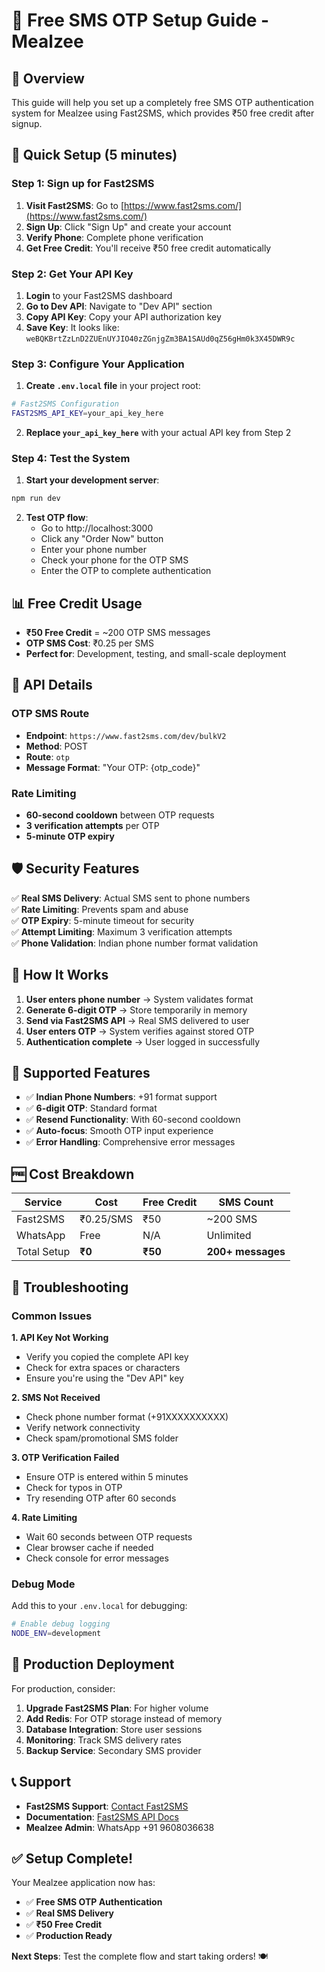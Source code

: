 # 📱 Free SMS OTP Setup Guide - Mealzee

## 🎯 Overview

This guide will help you set up a completely free SMS OTP authentication system for Mealzee using Fast2SMS, which provides ₹50 free credit after signup.

## 🚀 Quick Setup (5 minutes)

### Step 1: Sign up for Fast2SMS

1. **Visit Fast2SMS**: Go to [https://www.fast2sms.com/](https://www.fast2sms.com/)
2. **Sign Up**: Click "Sign Up" and create your account
3. **Verify Phone**: Complete phone verification
4. **Get Free Credit**: You'll receive ₹50 free credit automatically

### Step 2: Get Your API Key

1. **Login** to your Fast2SMS dashboard
2. **Go to Dev API**: Navigate to "Dev API" section
3. **Copy API Key**: Copy your API authorization key
4. **Save Key**: It looks like: `weBQKBrtZzLnD2ZUEnUYJIO40zZGnjgZm3BA1SAUd0qZ56gHm0k3X45DWR9c`

### Step 3: Configure Your Application

1. **Create `.env.local` file** in your project root:
```bash
# Fast2SMS Configuration
FAST2SMS_API_KEY=your_api_key_here
```

2. **Replace `your_api_key_here`** with your actual API key from Step 2

### Step 4: Test the System

1. **Start your development server**:
```bash
npm run dev
```

2. **Test OTP flow**:
   - Go to http://localhost:3000
   - Click any "Order Now" button
   - Enter your phone number
   - Check your phone for the OTP SMS
   - Enter the OTP to complete authentication

## 📊 Free Credit Usage

- **₹50 Free Credit** = ~200 OTP SMS messages
- **OTP SMS Cost**: ₹0.25 per SMS
- **Perfect for**: Development, testing, and small-scale deployment

## 🔧 API Details

### OTP SMS Route
- **Endpoint**: `https://www.fast2sms.com/dev/bulkV2`
- **Method**: POST
- **Route**: `otp`
- **Message Format**: "Your OTP: {otp_code}"

### Rate Limiting
- **60-second cooldown** between OTP requests
- **3 verification attempts** per OTP
- **5-minute OTP expiry**

## 🛡️ Security Features

✅ **Real SMS Delivery**: Actual SMS sent to phone numbers  
✅ **Rate Limiting**: Prevents spam and abuse  
✅ **OTP Expiry**: 5-minute timeout for security  
✅ **Attempt Limiting**: Maximum 3 verification attempts  
✅ **Phone Validation**: Indian phone number format validation  

## 🔄 How It Works

1. **User enters phone number** → System validates format
2. **Generate 6-digit OTP** → Store temporarily in memory
3. **Send via Fast2SMS API** → Real SMS delivered to user
4. **User enters OTP** → System verifies against stored OTP
5. **Authentication complete** → User logged in successfully

## 📱 Supported Features

- ✅ **Indian Phone Numbers**: +91 format support
- ✅ **6-digit OTP**: Standard format
- ✅ **Resend Functionality**: With 60-second cooldown
- ✅ **Auto-focus**: Smooth OTP input experience
- ✅ **Error Handling**: Comprehensive error messages

## 🆓 Cost Breakdown

| Service | Cost | Free Credit | SMS Count |
|---------|------|-------------|-----------|
| Fast2SMS | ₹0.25/SMS | ₹50 | ~200 SMS |
| WhatsApp | Free | N/A | Unlimited |
| Total Setup | **₹0** | **₹50** | **200+ messages** |

## 🔧 Troubleshooting

### Common Issues

**1. API Key Not Working**
- Verify you copied the complete API key
- Check for extra spaces or characters
- Ensure you're using the "Dev API" key

**2. SMS Not Received**
- Check phone number format (+91XXXXXXXXXX)
- Verify network connectivity
- Check spam/promotional SMS folder

**3. OTP Verification Failed**
- Ensure OTP is entered within 5 minutes
- Check for typos in OTP
- Try resending OTP after 60 seconds

**4. Rate Limiting**
- Wait 60 seconds between OTP requests
- Clear browser cache if needed
- Check console for error messages

### Debug Mode

Add this to your `.env.local` for debugging:
```bash
# Enable debug logging
NODE_ENV=development
```

## 🚀 Production Deployment

For production, consider:

1. **Upgrade Fast2SMS Plan**: For higher volume
2. **Add Redis**: For OTP storage instead of memory
3. **Database Integration**: Store user sessions
4. **Monitoring**: Track SMS delivery rates
5. **Backup Service**: Secondary SMS provider

## 📞 Support

- **Fast2SMS Support**: [Contact Fast2SMS](https://www.fast2sms.com/contact-us)
- **Documentation**: [Fast2SMS API Docs](https://docs.fast2sms.com)
- **Mealzee Admin**: WhatsApp +91 9608036638

## ✅ Setup Complete!

Your Mealzee application now has:
- ✅ **Free SMS OTP Authentication**
- ✅ **Real SMS Delivery**
- ✅ **₹50 Free Credit**
- ✅ **Production Ready**

**Next Steps**: Test the complete flow and start taking orders! 🍽️
